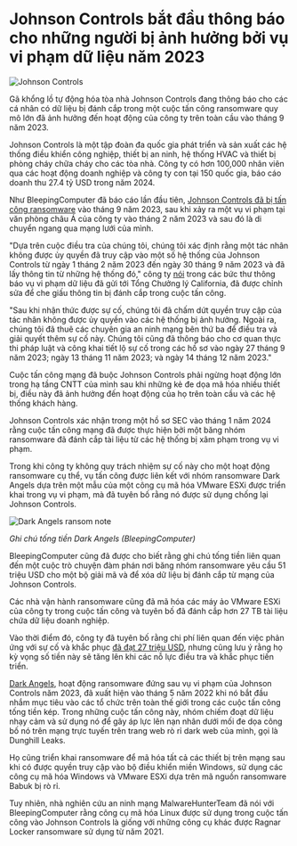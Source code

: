 # Johnson Controls bắt đầu thông báo cho những người bị ảnh hưởng bởi vụ vi phạm dữ liệu năm 2023

![Johnson Controls](https://www.bleepstatic.com/content/hl-images/2024/01/31/johnson-controls-sign.jpg)

Gã khổng lồ tự động hóa tòa nhà Johnson Controls đang thông báo cho các cá nhân có dữ liệu bị đánh cắp trong một cuộc tấn công ransomware quy mô lớn đã ảnh hưởng đến hoạt động của công ty trên toàn cầu vào tháng 9 năm 2023.

Johnson Controls là một tập đoàn đa quốc gia phát triển và sản xuất các hệ thống điều khiển công nghiệp, thiết bị an ninh, hệ thống HVAC và thiết bị phòng cháy chữa cháy cho các tòa nhà. Công ty có hơn 100,000 nhân viên qua các hoạt động doanh nghiệp và công ty con tại 150 quốc gia, báo cáo doanh thu 27.4 tỷ USD trong năm 2024.

Như BleepingComputer đã báo cáo lần đầu tiên, [Johnson Controls đã bị tấn công ransomware](https://www.bleepingcomputer.com/news/security/building-automation-giant-johnson-controls-hit-by-ransomware-attack/) vào tháng 9 năm 2023, sau khi xảy ra một vụ vi phạm tại văn phòng châu Á của công ty vào tháng 2 năm 2023 và sau đó là di chuyển ngang qua mạng lưới của mình.

"Dựa trên cuộc điều tra của chúng tôi, chúng tôi xác định rằng một tác nhân không được ủy quyền đã truy cập vào một số hệ thống của Johnson Controls từ ngày 1 tháng 2 năm 2023 đến ngày 30 tháng 9 năm 2023 và đã lấy thông tin từ những hệ thống đó," công ty [nói](https://oag.ca.gov/system/files/Johnson%20Controls%20-%20U.S.%20Reg.%20Notice%20Form%20Attachment%2C%20California%20%28Final%29%5F0.pdf) trong các bức thư thông báo vụ vi phạm dữ liệu đã gửi tới Tổng Chưởng lý California, đã được chỉnh sửa để che giấu thông tin bị đánh cắp trong cuộc tấn công.

"Sau khi nhận thức được sự cố, chúng tôi đã chấm dứt quyền truy cập của tác nhân không được ủy quyền vào các hệ thống bị ảnh hưởng. Ngoài ra, chúng tôi đã thuê các chuyên gia an ninh mạng bên thứ ba để điều tra và giải quyết thêm sự cố này. Chúng tôi cũng đã thông báo cho cơ quan thực thi pháp luật và công khai tiết lộ sự cố trong các hồ sơ vào ngày 27 tháng 9 năm 2023; ngày 13 tháng 11 năm 2023; và ngày 14 tháng 12 năm 2023."

Cuộc tấn công mạng đã buộc Johnson Controls phải ngừng hoạt động lớn trong hạ tầng CNTT của mình sau khi những kẻ đe dọa mã hóa nhiều thiết bị, điều này đã ảnh hưởng đến hoạt động của họ trên toàn cầu và các hệ thống khách hàng.

Johnson Controls xác nhận trong một hồ sơ SEC vào tháng 1 năm 2024 rằng cuộc tấn công mạng đã được thực hiện bởi một băng nhóm ransomware đã đánh cắp tài liệu từ các hệ thống bị xâm phạm trong vụ vi phạm.

Trong khi công ty không quy trách nhiệm sự cố này cho một hoạt động ransomware cụ thể, vụ tấn công được liên kết với nhóm ransomware Dark Angels dựa trên một mẫu của một công cụ mã hóa VMware ESXi được triển khai trong vụ vi phạm, mà đã tuyên bố rằng nó được sử dụng chống lại Johnson Controls.

![Dark Angels ransom note](https://www.bleepstatic.com/images/news/ransomware/attacks/j/johnson-controls/dark-angels-ransom-note.jpg)

_Ghi chú tống tiền Dark Angels (BleepingComputer)_

BleepingComputer cũng đã được cho biết rằng ghi chú tống tiền liên quan đến một cuộc trò chuyện đàm phán nơi băng nhóm ransomware yêu cầu 51 triệu USD cho một bộ giải mã và để xóa dữ liệu bị đánh cắp từ mạng của Johnson Controls.

Các nhà vận hành ransomware cũng đã mã hóa các máy ảo VMware ESXi của công ty trong cuộc tấn công và tuyên bố đã đánh cắp hơn 27 TB tài liệu chứa dữ liệu doanh nghiệp.

Vào thời điểm đó, công ty đã tuyên bố rằng chi phí liên quan đến việc phản ứng với sự cố và khắc phục [đã đạt 27 triệu USD](https://www.bleepingcomputer.com/news/security/johnson-controls-says-ransomware-attack-cost-27-million-data-stolen/), nhưng cũng lưu ý rằng họ kỳ vọng số tiền này sẽ tăng lên khi các nỗ lực điều tra và khắc phục tiến triển.

[Dark Angels](https://www.bleepingcomputer.com/tag/dark-angels/), hoạt động ransomware đứng sau vụ vi phạm của Johnson Controls năm 2023, đã xuất hiện vào tháng 5 năm 2022 khi nó bắt đầu nhắm mục tiêu vào các tổ chức trên toàn thế giới trong các cuộc tấn công tống tiền kép. Trong những cuộc tấn công này, nhóm chiếm đoạt dữ liệu nhạy cảm và sử dụng nó để gây áp lực lên nạn nhân dưới mối đe dọa công bố nó trên mạng trực tuyến trên trang web rò rỉ dark web của mình, gọi là Dunghill Leaks.

Họ cũng triển khai ransomware để mã hóa tất cả các thiết bị trên mạng sau khi có được quyền truy cập vào bộ điều khiển miền Windows, sử dụng các công cụ mã hóa Windows và VMware ESXi dựa trên mã nguồn ransomware Babuk bị rò rỉ.

Tuy nhiên, nhà nghiên cứu an ninh mạng MalwareHunterTeam đã nói với BleepingComputer rằng công cụ mã hóa Linux được sử dụng trong cuộc tấn công vào Johnson Controls là giống với những công cụ khác được Ragnar Locker ransomware sử dụng từ năm 2021.